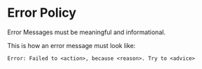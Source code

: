 # Error Policy

Error Messages must be meaningful and informational.

This is how an error message must look like:

`Error: Failed to <action>, because <reason>. Try to <advice>`